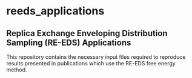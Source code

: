 # reeds_applications

## Replica Exchange Enveloping Distribution Sampling (RE-EDS) Applications

This repository contains the necessary input files required to reproduce results presented in publications which use the RE-EDS free energy method.
